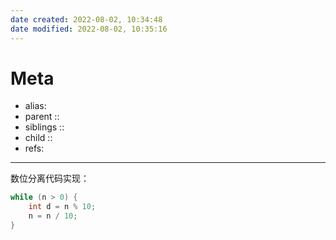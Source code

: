 ```yaml
---
date created: 2022-08-02, 10:34:48
date modified: 2022-08-02, 10:35:16
---
```


# Meta

- alias:
- parent ::
- siblings ::
- child ::
- refs:

---

数位分离代码实现：

```java
while (n > 0) {
    int d = n % 10;
    n = n / 10;
}
```
